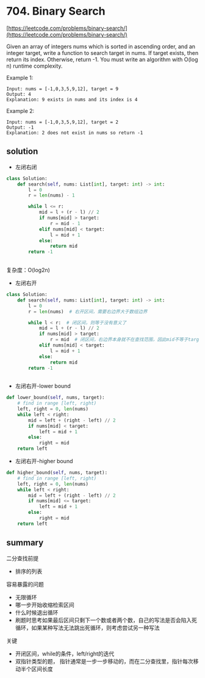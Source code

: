 # 704. Binary Search
[https://leetcode.com/problems/binary-search/](https://leetcode.com/problems/binary-search/)

Given an array of integers nums which is sorted in ascending order, and an integer target, write a function to search target in nums. If target exists, then return its index. Otherwise, return -1.
You must write an algorithm with O(log n) runtime complexity.


Example 1:
```text
Input: nums = [-1,0,3,5,9,12], target = 9
Output: 4
Explanation: 9 exists in nums and its index is 4
```

Example 2:
```text
Input: nums = [-1,0,3,5,9,12], target = 2
Output: -1
Explanation: 2 does not exist in nums so return -1
```

## solution

- 左闭右闭
```python
class Solution:
    def search(self, nums: List[int], target: int) -> int:
        l = 0
        r = len(nums) - 1

        while l <= r:
            mid = l + (r - l) // 2
            if nums[mid] > target:
                r = mid - 1
            elif nums[mid] < target:
                l = mid + 1
            else:
                return mid
        return -1
      
```
复杂度：O(log2n)

- 左闭右开
```python
class Solution:
    def search(self, nums: List[int], target: int) -> int:
        l = 0
        r = len(nums)  # 右开区间，需要右边界大于数组边界

        while l < r:  # 闭区间，则等于没有意义了
            mid = l + (r - l) // 2
            if nums[mid] > target:
                r = mid  # 闭区间，右边界本身就不在查找范围，因此mid不等于target也不在区间内
            elif nums[mid] < target:
                l = mid + 1
            else:
                return mid
        return -1
       
```



- 左闭右开-lower bound
```python
def lower_bound(self, nums, target):
    # find in range [left, right)
    left, right = 0, len(nums)
    while left < right:
        mid = left + (right - left) // 2
        if nums[mid] < target:
            left = mid + 1
        else:
            right = mid
    return left
```

- 左闭右开-higher bound
```python
def higher_bound(self, nums, target):
    # find in range [left, right)
    left, right = 0, len(nums)
    while left < right:
        mid = left + (right - left) // 2
        if nums[mid] <= target:
            left = mid + 1
        else:
            right = mid
    return left
```


## summary

二分查找前提
- 排序的列表

容易暴露的问题
- 无限循环
- 哪一步开始收缩检索区间
- 什么时候退出循环
- 刷题时思考如果最后区间只剩下一个数或者两个数，自己的写法是否会陷入死循环，如果某种写法无法跳出死循环，则考虑尝试另一种写法

关键
- 开闭区间，while的条件，left/right的迭代
- 双指针类型的题， 指针通常是一步一步移动的，而在二分查找里，指针每次移动半个区间长度